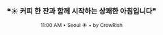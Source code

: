 <div align="center">

<br>

<h3>❝☀️ 커피 한 잔과 함께 시작하는 상쾌한 아침입니다❞</h3>

<sub>11:00 AM • Seoul ☀️ • by CrowRish</sub>

<br>

</div>